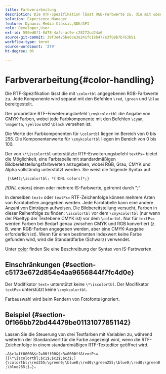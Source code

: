 ```yaml
---
title: Farbverarbeitung
description: Die RTF-Spezifikation lässt RGB-Farbwerte zu, die mit &bsol;colortbl angegeben sind. Jede Komponente wird separat mit den Befehlen &bsol;rot, &bsol;grün und &bsol;blau bereitgestellt.
solution: Experience Manager
feature: Dynamic Media Classic,SDK/API
role: Developer,User
exl-id: 590ed0f1-8d78-4afc-ac9e-c28272cd24a6
source-git-commit: 38f3e425be0ce3e241fc18b477e3f68b7b763b51
workflow-type: tm+mt
source-wordcount: '279'
ht-degree: 0%

---
```


# Farbverarbeitung{#color-handling}

Die RTF-Spezifikation lässt die mit `\colortbl` angegebenen RGB-Farbwerte zu. Jede Komponente wird separat mit den Befehlen `\red`, `\green` und `\blue` bereitgestellt.

Der proprietäre RTF-Erweiterungsbefehl `\cmykcolortbl` die Angabe von CMYK-Farben, wobei jede Farbkomponente mit den Befehlen `\cyan`, `\magenta`, `\yellow` und `\black` versehen ist.

Die Werte der Farbkomponenten für `\colortbl` liegen im Bereich von 0 bis 255. Die Komponentenwerte für `\cmykcolortbl` liegen im Bereich von 0 bis 100.

Der von `\*\iscolortbl` unterstützte RTF-Erweiterungsbefehl `textPs=` bietet die Möglichkeit, eine Farbtabelle mit standardmäßigen Bildbereitstellungsfarbwerten anzugeben, wobei RGB, Grau, CMYK und Alpha vollständig unterstützt werden. Sie weist die folgende Syntax auf:

` {\&#42;\iscolortbl; *[!DNL colors]*;}`

*[!DNL colors]* einen oder mehrere IS-Farbwerte, getrennt durch &quot;;“

In derselben `text=` oder `textPs=` RTF-Zeichenfolge können mehrere Arten von Farbtabellen angegeben werden. Jede Farbtabelle kann eine andere Anzahl von Einträgen aufweisen. Die Bildbereitstellung versucht, Farben in dieser Reihenfolge zu finden: `\iscolortbl` vor dem `\cmykcolortbl` (nur wenn der Pixeltyp der Textebene CMYK ist) vor dem `\colortbl`. Nur für `textPs=` werden Farben bei Bedarf genau zwischen CMYK und RGB konvertiert (z. B. wenn RGB-Farben angegeben werden, aber eine CMYK-Ausgabe erforderlich ist). Wenn für einen bestimmten Indexwert keine Farbe gefunden wird, wird die Standardfarbe (Schwarz) verwendet.

Unter [color](/help/aem-is-ir-api/is-api/http-ref/image-serving-api-ref/c-http-protocol-reference/c-data-types/r-is-http-color.md) finden Sie eine Beschreibung der Syntax von IS-Farbwerten.

## Einschränkungen {#section-c5173e672d854e4aa9656844f7fc4d0e}

Der Modifikator `text=` unterstützt keine `\*\iscolortbl`. Der Modifikator `textPs=` unterstützt keine `\cmykcolortbl`.

Farbauswahl wird beim Rendern von Fotofonts ignoriert.

## Beispiel {#section-0f166bb72bd44479be01131077851142}

Lassen Sie die Steuerung von drei Textfarben mit Variablen zu, während weiterhin der Standardwert für die Farbe angezeigt wird, wenn die RTF-Zeichenfolge in einem standardmäßigen RTF-Texteditor geöffnet wird.

`…&$c1=ff0000&$c2=00ff00&$c3=0000ff&textPs={{\*\iscolortbl;$c1$;$c2$;$c3$;}{\colortbl;\red255;\green0;\blue0;\red0;\green255;\blue0;\red0;\green0;\blue255;}…}…`
